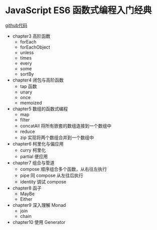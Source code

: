 # JavaScript ES6 函数式编程入门经典

[github代码](https://github.com/antoaravinth/functional-es6)

- chapter3 高阶函数
  - forEach
  - forEachObject
  - unless
  - times
  - every
  - some
  - sortBy
- chapter4 闭包与高阶函数
  - tap 函数
  - unary
  - once
  - memoized
- chapter5 数组的函数式编程
  - map
  - filter
  - concatAll 将所有嵌套的数组连接到一个数组中
  - reduce
  - zip 实现将两个数组合并到一个数组中
- chapter6 柯里化与偏应用
  - curry 柯里化
  - partial 便应用
- chapter7 组合与管道
  - compose 顺序组合多个函数，从右往左执行
  - pipe 同 compose 从左往后执行
  - identity 调试 compose
- chapter8 函子
  - MayBe
  - Either
- chapter9 深入理解 Monad
  - join
  - chain
- chapter10 使用 Generator

<!-- done -->